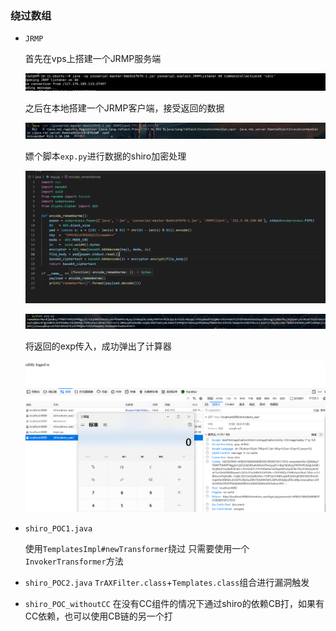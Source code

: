 ### 绕过数组

- `JRMP`

  首先在vps上搭建一个JRMP服务端

  ![image-20220416162858794](README/image-20220416162858794-16501090111011.png)

  之后在本地搭建一个JRMP客户端，接受返回的数据

  ![image-20220416163510189](README/image-20220416163510189-16501090374432.png)

  嫖个脚本`exp.py`进行数据的shiro加密处理

  ![image-20220416162933410](README/image-20220416162933410-16501090467353.png)

  ![image-20220416162917513](README/image-20220416162917513-16501090572494.png)

  将返回的exp传入，成功弹出了计算器

  ![image-20220416162741924](README/image-20220416162741924-16501090728445.png)

- `shiro_POC1.java`

  使用`TemplatesImpl#newTransformer`绕过
  只需要使用一个`InvokerTransformer`方法

- `shiro_POC2.java`
  `TrAXFilter.class`+`Templates.class`组合进行漏洞触发
  
- `shiro_POC_withoutCC`
  在没有CC组件的情况下通过shiro的依赖CB打，如果有CC依赖，也可以使用CB链的另一个打